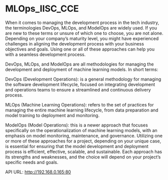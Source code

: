 # MLOps_IISC_CCE

When it comes to managing the development process in the tech industry, the terminologies DevOps, MLOps, 
and ModelOps are widely used. If you are new to these terms or unsure of which one to choose, you are not alone. 
Depending on your company’s maturity level, you might have experienced challenges in aligning the development 
process with your business objectives and goals. Using one or all of these approaches can help you with a seamless development process.

DevOps, MLOps, and ModelOps are all methodologies for managing the development and deployment of machine learning models. In short terms:

DevOps (Development Operations): is a general methodology for managing the software development lifecycle, focused on integrating development
and operations teams to ensure a streamlined and continuous delivery process.

MLOps (Machine Learning Operations): refers to the set of practices for managing the entire machine learning lifecycle, from data preparation and model training to deployment and monitoring.

ModelOps (Model Operations): this is a newer approach that focuses specifically on the operationalization of machine learning models, with an emphasis on model monitoring, maintenance, and governance.
Utilizing one or more of these approaches for a project, depending on your unique case, is essential for ensuring that the model development and deployment process is efficient, effective, scalable, 
and sustainable. Each approach has its strengths and weaknesses, and the choice will depend on your project’s specific needs and goals.

API URL: http://192.168.0.165:80
